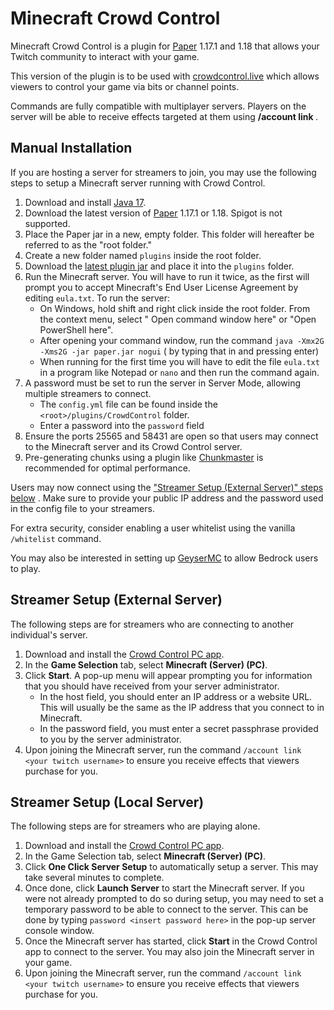 # Minecraft Crowd Control

Minecraft Crowd Control is a plugin for [Paper](https://papermc.io/) 1.17.1 and 1.18 that allows
your Twitch community to interact with your game.

This version of the plugin is to be used with [crowdcontrol.live](https://crowdcontrol.live) which
allows viewers to control your game via bits or channel points.

Commands are fully compatible with multiplayer servers. Players on the server will be able to
receive effects targeted at them using **/account link <username>**.

## Manual Installation

If you are hosting a server for streamers to join, you may use the following steps to setup a
Minecraft server running with Crowd Control.

1. Download and install [Java 17](https://adoptium.net/?variant=openjdk17&jvmVariant=hotspot).
2. Download the latest version of [Paper](https://papermc.io/downloads) 1.17.1 or 1.18. Spigot is
   not supported.
3. Place the Paper jar in a new, empty folder. This folder will hereafter be referred to as the
   "root folder."
4. Create a new folder named `plugins` inside the root folder.
5. Download
   the [latest plugin jar](https://github.com/qixils/minecraft-crowdcontrol/releases/latest) and
   place it into the `plugins` folder.
6. Run the Minecraft server. You will have to run it twice, as the first will prompt you to accept
   Minecraft's End User License Agreement by editing `eula.txt`. To run the server:
   - On Windows, hold shift and right click inside the root folder. From the context menu, select "
     Open command window here" or "Open PowerShell here".
   - After opening your command window, run the command `java -Xmx2G -Xms2G -jar paper.jar nogui` (
     by typing that in and pressing enter)
   - When running for the first time you will have to edit the file `eula.txt` in a program like
     Notepad or `nano` and then run the command again.
7. A password must be set to run the server in Server Mode, allowing multiple streamers to connect.
   - The `config.yml` file can be found inside the `<root>/plugins/CrowdControl` folder.
   - Enter a password into the `password` field
8. Ensure the ports 25565 and 58431 are open so that users may connect to the Minecraft server and
   its Crowd Control server.
9. Pre-generating chunks using a plugin
   like [Chunkmaster](https://www.spigotmc.org/resources/chunkmaster.71351/) is recommended for
   optimal performance.

Users may now connect using
the ["Streamer Setup (External Server)" steps below](https://github.com/qixils/minecraft-crowdcontrol#streamer-setup-external-server)
. Make sure to provide your public IP address and the password used in the config file to your
streamers.

For extra security, consider enabling a user whitelist using the vanilla `/whitelist` command.

You may also be interested in setting up [GeyserMC](https://geysermc.org/) to allow Bedrock users to
play.

## Streamer Setup (External Server)

The following steps are for streamers who are connecting to another individual's server.

1. Download and install the [Crowd Control PC app](https://crowdcontrol.live/setup).
2. In the **Game Selection** tab, select **Minecraft (Server) (PC)**.
3. Click **Start**. A pop-up menu will appear prompting you for information that you should have
   received from your server administrator.
   - In the host field, you should enter an IP address or a website URL. This will usually be the
     same as the IP address that you connect to in Minecraft.
   - In the password field, you must enter a secret passphrase provided to you by the server
     administrator.
4. Upon joining the Minecraft server, run the command `/account link <your twitch username>` to
   ensure you receive effects that viewers purchase for you.

## Streamer Setup (Local Server)

The following steps are for streamers who are playing alone.

1. Download and install the [Crowd Control PC app](https://crowdcontrol.live/setup).
2. In the Game Selection tab, select **Minecraft (Server) (PC)**.
3. Click **One Click Server Setup** to automatically setup a server. This may take several minutes
   to complete.
4. Once done, click **Launch Server** to start the Minecraft server. If you were not already
   prompted to do so during setup, you may need to set a temporary password to be able to connect to
   the server. This can be done by typing `password <insert password here>` in the pop-up server
   console window.
5. Once the Minecraft server has started, click **Start** in the Crowd Control app to connect to the
   server. You may also join the Minecraft server in your game.
6. Upon joining the Minecraft server, run the command `/account link <your twitch username>` to
   ensure you receive effects that viewers purchase for you.
